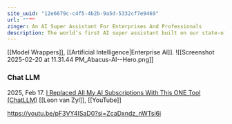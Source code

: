 ```yaml
---
site_uuid: "12e6679c-c4f5-4b2b-9a5d-5332cf7e9469"
url: """"
zinger: An AI Super Assistant For Enterprises And Professionals
description: The world’s first AI super assistant built on our state-of-the-art generative AI technologyFor Individuals and Small TeamsChatLLM is your all-in-one super-assistant with access to all the state-of-the-art LLMs, web search, voice and vision capabilities. ChatLLM offers an enterprise-class AI super assistant for all your employees along with a state-of-the-art Gen AI platform to power chatbots and agents.
---
```

[[Model Wrappers]], [[Artificial Intelligence|Enterprise AI]]. 
![[Screenshot 2025-02-20 at 11.31.44 PM_Abacus-AI--Hero.png]]
### Chat LLM

2025, Feb 17. [I Replaced All My AI Subscriptions With This ONE Tool (ChatLLM)](https://youtu.be/iaG4dalqBm0?si=pewNia61O11ZUEMw) [[Leon van Zyl]], [[YouTube]]

https://youtu.be/pF3VY4ISaD0?si=ZcaDxndz_nWTsj6i

